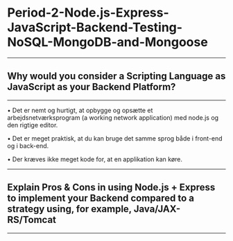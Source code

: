 # Period-2-Node.js-Express-JavaScript-Backend-Testing-NoSQL-MongoDB-and-Mongoose
---
## Why would you consider a Scripting Language as JavaScript as your Backend Platform?
---

• Det er nemt og hurtigt, at opbygge og opsætte et arbejdsnetværksprogram (a working network application) med node.js og den rigtige editor.

• Det er meget praktisk, at du kan bruge det samme sprog både i front-end og i back-end.

• Der kræves ikke meget kode for, at en applikation kan køre.


---
## Explain Pros & Cons in using Node.js + Express to implement your Backend compared to a strategy using, for example, Java/JAX-RS/Tomcat

---
